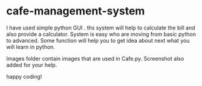 # cafe-management-system
I have used simple python GUI . ths system will help to calculate the bill and also provide a calculator.
System is easy who are moving from basic python to advanced. Some function will help you to get idea about 
next what you will learn in python.

Images folder contain images that are used in Cafe.py.
Screenshot also added for your help.

happy coding!
